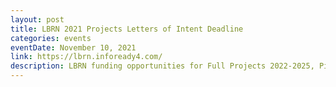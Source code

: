```yaml
---
layout: post
title: LBRN 2021 Projects Letters of Intent Deadline
categories: events
eventDate: November 10, 2021
link: https://lbrn.infoready4.com/
description: LBRN funding opportunities for Full Projects 2022-2025, Pilot 2022-2023, Shared Instrumentation 2022-2023, Start-up 2022-2024, and Translational 2022-2023 Project/Proposals are Due November 10, 2021.
---
```

